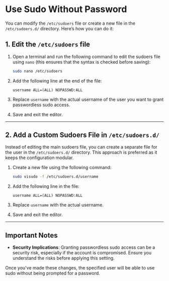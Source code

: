 # Use Sudo Without Password

You can modify the `/etc/sudoers` file or create a new file in the `/etc/sudoers.d/` directory. Here’s how you can do it:

## 1. Edit the `/etc/sudoers` file

1. Open a terminal and run the following command to edit the sudoers file using `nano` (this ensures that the syntax is checked before saving):
    ```bash
    sudo nano /etc/sudoers
    ```

2. Add the following line at the end of the file:
    ```
    username ALL=(ALL) NOPASSWD:ALL
    ```

3. Replace `username` with the actual username of the user you want to grant passwordless sudo access.

4. Save and exit the editor.

---

## 2. Add a Custom Sudoers File in `/etc/sudoers.d/`

Instead of editing the main sudoers file, you can create a separate file for the user in the `/etc/sudoers.d/` directory. This approach is preferred as it keeps the configuration modular.

1. Create a new file using the following command:
    ```bash
    sudo visudo -f /etc/sudoers.d/username
    ```

2. Add the following line in the file:
    ```
    username ALL=(ALL) NOPASSWD:ALL
    ```

3. Replace `username` with the actual username.

4. Save and exit the editor.

---

## Important Notes

- **Security Implications**: Granting passwordless sudo access can be a security risk, especially if the account is compromised. Ensure you understand the risks before applying this setting.

Once you've made these changes, the specified user will be able to use sudo without being prompted for a password.
